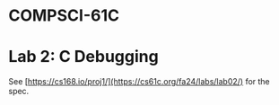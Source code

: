# COMPSCI-61C
# Lab 2: C Debugging
See [https://cs168.io/proj1/](https://cs61c.org/fa24/labs/lab02/) for the spec.

